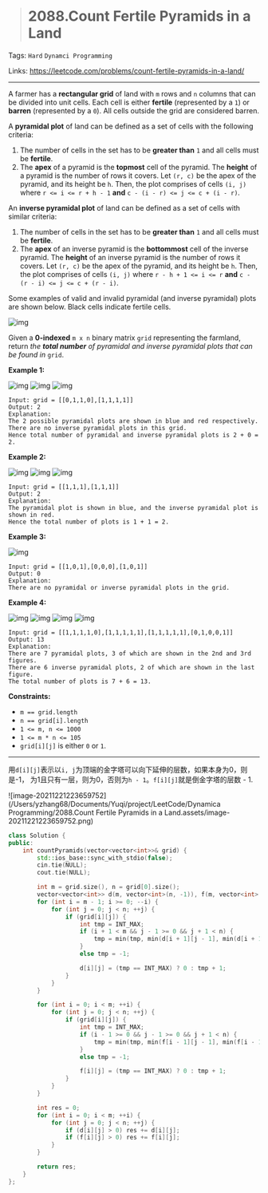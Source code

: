 > # 2088.Count Fertile Pyramids in a Land

Tags: `Hard` `Dynamci Programming`

Links: https://leetcode.com/problems/count-fertile-pyramids-in-a-land/

-----

A farmer has a **rectangular grid** of land with `m` rows and `n` columns that can be divided into unit cells. Each cell is either **fertile** (represented by a `1`) or **barren** (represented by a `0`). All cells outside the grid are considered barren.

A **pyramidal plot** of land can be defined as a set of cells with the following criteria:

1. The number of cells in the set has to be **greater than** `1` and all cells must be **fertile**.
2. The **apex** of a pyramid is the **topmost** cell of the pyramid. The **height** of a pyramid is the number of rows it covers. Let `(r, c)` be the apex of the pyramid, and its height be `h`. Then, the plot comprises of cells `(i, j)` where `r <= i <= r + h - 1` **and** `c - (i - r) <= j <= c + (i - r)`.

An **inverse pyramidal plot** of land can be defined as a set of cells with similar criteria:

1. The number of cells in the set has to be **greater than** `1` and all cells must be **fertile**.
2. The **apex** of an inverse pyramid is the **bottommost** cell of the inverse pyramid. The **height** of an inverse pyramid is the number of rows it covers. Let `(r, c)` be the apex of the pyramid, and its height be `h`. Then, the plot comprises of cells `(i, j)` where `r - h + 1 <= i <= r` **and** `c - (r - i) <= j <= c + (r - i)`.

Some examples of valid and invalid pyramidal (and inverse pyramidal) plots are shown below. Black cells indicate fertile cells.

![img](https://assets.leetcode.com/uploads/2021/11/08/image.png)

Given a **0-indexed** `m x n` binary matrix `grid` representing the farmland, return *the **total number** of pyramidal and inverse pyramidal plots that can be found in* `grid`.

**Example 1:**

![img](https://assets.leetcode.com/uploads/2021/10/23/eg11.png) ![img](https://assets.leetcode.com/uploads/2021/10/23/exa12.png) ![img](https://assets.leetcode.com/uploads/2021/10/23/exa13.png)

```
Input: grid = [[0,1,1,0],[1,1,1,1]]
Output: 2
Explanation:
The 2 possible pyramidal plots are shown in blue and red respectively.
There are no inverse pyramidal plots in this grid. 
Hence total number of pyramidal and inverse pyramidal plots is 2 + 0 = 2.
```

**Example 2:**

![img](https://assets.leetcode.com/uploads/2021/10/23/eg21.png) ![img](https://assets.leetcode.com/uploads/2021/10/23/exa22.png) ![img](https://assets.leetcode.com/uploads/2021/10/23/exa23.png)

```
Input: grid = [[1,1,1],[1,1,1]]
Output: 2
Explanation:
The pyramidal plot is shown in blue, and the inverse pyramidal plot is shown in red. 
Hence the total number of plots is 1 + 1 = 2.
```

**Example 3:**

![img](https://assets.leetcode.com/uploads/2021/10/23/eg3.png)

```
Input: grid = [[1,0,1],[0,0,0],[1,0,1]]
Output: 0
Explanation:
There are no pyramidal or inverse pyramidal plots in the grid.
```

**Example 4:**

![img](https://assets.leetcode.com/uploads/2021/10/23/eg41.png) ![img](https://assets.leetcode.com/uploads/2021/10/23/eg42.png) ![img](https://assets.leetcode.com/uploads/2021/10/23/eg43.png) ![img](https://assets.leetcode.com/uploads/2021/10/23/eg44.png)

```
Input: grid = [[1,1,1,1,0],[1,1,1,1,1],[1,1,1,1,1],[0,1,0,0,1]]
Output: 13
Explanation:
There are 7 pyramidal plots, 3 of which are shown in the 2nd and 3rd figures.
There are 6 inverse pyramidal plots, 2 of which are shown in the last figure.
The total number of plots is 7 + 6 = 13.
```

**Constraints:**

- `m == grid.length`
- `n == grid[i].length`
- `1 <= m, n <= 1000`
- `1 <= m * n <= 105`
- `grid[i][j]` is either `0` or `1`.

------

用`d[i][j]`表示以`i, j`为顶端的金字塔可以向下延伸的层数，如果本身为0，则是-1， 为1且只有一层，则为0，否则为`h - 1`。`f[i][j]`就是倒金字塔的层数 - 1.

![image-20211221223659752](/Users/yzhang68/Documents/Yuqi/project/LeetCode/Dynamica Programming/2088.Count Fertile Pyramids in a Land.assets/image-20211221223659752.png)

```c++
class Solution {
public:
    int countPyramids(vector<vector<int>>& grid) {
		std::ios_base::sync_with_stdio(false);
		cin.tie(NULL);
		cout.tie(NULL);      

		int m = grid.size(), n = grid[0].size();
		vector<vector<int>> d(m, vector<int>(n, -1)), f(m, vector<int>(n, -1));
		for (int i = m - 1; i >= 0; --i) {
			for (int j = 0; j < n; ++j) {
				if (grid[i][j]) {
					int tmp = INT_MAX;
					if (i + 1 < m && j - 1 >= 0 && j + 1 < n) {
                        tmp = min(tmp, min(d[i + 1][j - 1], min(d[i + 1][j], d[i + 1][j + 1])));
                    }
                    else tmp = -1;

					d[i][j] = (tmp == INT_MAX) ? 0 : tmp + 1;
				}
			}
		}

		for (int i = 0; i < m; ++i) {
			for (int j = 0; j < n; ++j) {
				if (grid[i][j]) {
					int tmp = INT_MAX;
					if (i - 1 >= 0 && j - 1 >= 0 && j + 1 < n) {
                        tmp = min(tmp, min(f[i - 1][j - 1], min(f[i - 1][j], f[i - 1][j + 1])));
                    }
                    else tmp = -1;

					f[i][j] = (tmp == INT_MAX) ? 0 : tmp + 1;
				}
			}
		}

		int res = 0;
		for (int i = 0; i < m; ++i) {
			for (int j = 0; j < n; ++j) {
				if (d[i][j] > 0) res += d[i][j];
				if (f[i][j] > 0) res += f[i][j];
			}
		}

		return res;
    }
};
```

